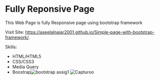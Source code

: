 # Fully Reponsive Page
This Web Page is fully Responsive page using bootstrap framework

Visit Site:
 https://aseelalnajar2001.github.io/Simple-page-with-bootstrap-framework/.

Skills:
* HTML/HTML5
* CSS/CSS3
* Media Query
* Boostrap![bootstrap assig1](https://user-images.githubusercontent.com/63051374/111871785-9bfac480-8994-11eb-9a58-5f4cc9cf4983.PNG)
![Capturoo](https://user-images.githubusercontent.com/63051374/111871900-280cec00-8995-11eb-8441-e3dc2f6f7ec2.PNG)

